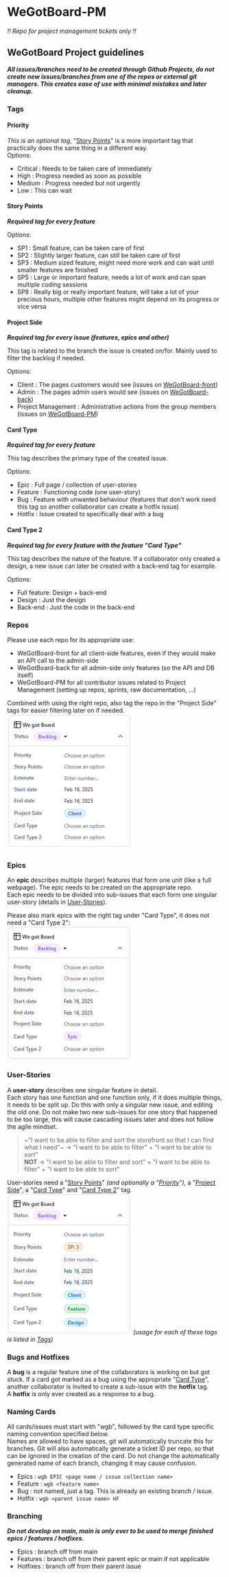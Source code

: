 # WeGotBoard-PM
*!! Repo for project management tickets only !!*

## WeGotBoard Project guidelines

***All issues/branches need to be created through Github Projects, do not create new issues/branches from one of the repos or external git managers. This creates ease of use with minimal mistakes and later cleanup.***

### Tags

#### Priority

*This is an optional tag*, "[Story Points](#story-points)" is a more important tag that practically does the same thing in a different way.  
Options:  
+ Critical : Needs to be taken care of immediately
+ High : Progress needed as soon as possible
+ Medium : Progress needed but not urgently
+ Low : This can wait

#### Story Points

***Required tag for every feature***

Options:
+ SP1 : Small feature, can be taken care of first
+ SP2 : Slightly larger feature, can still be taken care of first
+ SP3 : Medium sized feature, might need more work and can wait until smaller features are finished
+ SP5 : Large or important feature, needs a lot of work and can span multiple coding sessions
+ SP8 : Really big or really important feature, will take a lot of your precious hours, multiple other features might depend on its progress or vice versa

#### Project Side

***Required tag for every issue (features, epics and other)***

This tag is related to the branch the issue is created on/for. Mainly used to filter the backlog if needed.  

Options:
+ Client : The pages customers would see (issues on [WeGotBoard-front](https://github.com/DQuinn97/WeGotBoard-front))
+ Admin : The pages admin users would see (issues on [WeGotBoard-back](https://github.com/DQuinn97/WeGotBoard-back))
+ Project Management : Administrative actions from the group members (issues on [WeGotBoard-PM](https://github.com/DQuinn97/WeGotBoard-PM))

#### Card Type

***Required tag for every feature***

This tag describes the primary type of the created issue.  

Options:
+ Epic : Full page / collection of user-stories
+ Feature : Functioning code (one user-story)
+ Bug : Feature with unwanted behaviour (features that don't work need this tag so another collaborator can create a hotfix issue)
+ Hotfix : Issue created to specifically deal with a bug

#### Card Type 2

***Required tag for every feature with the feature "Card Type"***

This tag describes the nature of the feature. If a collaborator only created a design, a new issue can later be created with a back-end tag for example.

Options:
+ Full feature: Design + back-end
+ Design : Just the design
+ Back-end : Just the code in the back-end

### Repos

Please use each repo for its appropriate use:
+ WeGotBoard-front for all client-side features, even if they would make an API call to the admin-side
+ WeGotBoard-back for all admin-side only features (so the API and DB itself)
+ WeGotBoard-PM for all contributor issues related to Project Management (setting up repos, sprints, raw documentation, ...)

Combined with using the right repo, also tag the repo in the "Project Side" tags for easier filtering later on if needed.  
![Project Side tutorial image](images/rules-tag-projectside.png)

### Epics

An **epic** describes multiple (larger) features that form one unit (like a full webpage).
The epic needs to be created on the appropriate repo.    
Each epic needs to be divided into sub-issues that each form one singular user-story (details in [User-Stories](#user-stories)).   

Please also mark epics with the right tag under "Card Type", it does not need a "Card Type 2":  
![Epic tutorial image](images/rules-tag-epic.png)

### User-Stories

A **user-story** describes one singular feature in detail.  
Each story has one function and one function only, if it does multiple things, it needs to be split up. Do this with only a singular new issue, and editing the old one. Do not make two new sub-issues for one story that happened to be too large, this will cause cascading issues later and does not follow the agile mindset.
> ~"I want to be able to filter and sort the storefront so that I can find what I need"~    -> "I want to be able to filter" + "I want to be able to sort"  
> **NOT** -> "I want to be able to filter and sort" + "I want to be able to filter" + "I want to be able to sort"

User-stories need a "[Story Points](#story-points)" *(and optionally a "[Priority](#priority)")*, a "[Project Side](#project-side)", a "[Card Type](#card-type)" and "[Card Type 2](#card-type-2)" tag.  
![User-Stories tutorial image](images/rules-tags-user-stories.png) *(usage for each of these tags is listed in [Tags](#tags))*

### Bugs and Hotfixes

A **bug** is a regular feature one of the collaborators is working on but got stuck. If a card got marked as a bug using the appropriate "[Card Type](#card-type)", another collaborator is invited to create a sub-issue with the **hotfix** tag.  
A **hotfix** is only ever created as a response to a bug.

### Naming Cards

All cards/issues must start with "wgb", followed by the card type specific naming convention specified below.  
Names are allowed to have spaces, git will automatically truncate this for branches. Git will also automatically generate a ticket ID per repo, so that can be ignored in the creation of the card. Do not change the automatically generated name of each branch, changing it may cause confusion.  
+ Epics : `wgb EPIC <page name / issue collection name>`
+ Feature : `wgb <feature name>`
+ Bug : not named, just a tag. This is already an existing branch / issue.
+ Hotfix : `wgb <parent issue name> HF`

### Branching

***Do not develop on main, main is only ever to be used to merge finished epics / features / hotfixes.***
+ Epics : branch off from main
+ Features : branch off from their parent epic or main if not applicable
+ Hotfixes : branch off from their parent issue
